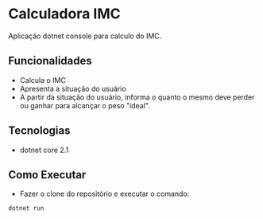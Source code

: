 # Calculadora IMC
Aplicação dotnet console para calculo do IMC.

## Funcionalidades
- Calcula o IMC
- Apresenta a situação do usuário
- A partir da situação do usuário, informa o quanto o mesmo deve perder ou ganhar para alcançar o peso "ideal".

## Tecnologias
- dotnet core 2.1

## Como Executar
- Fazer o clone do repositório e executar o comando: 

```
dotnet run
```